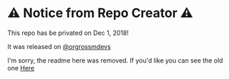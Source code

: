 :warning:  Notice from Repo Creator :warning:
======
This repo has be privated on Dec 1, 2018!

It was released on [@orgrossmdevs](https://github.com/orgrossmdevs)


I'm sorry, the readme here was removed. If you'd like you can see the old one [Here](https://github.com/RossMdevs/Password-Generator/commit/0164fea4a7cd982df93b68ae5481ccb3b1ffa288)
